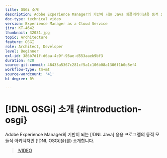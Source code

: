 ```yaml
---
title: OSGi 소개
description: Adobe Experience Manager의 기반이 되는 Java 애플리케이션용 동적 모듈식 아키텍처인 OSGi를 소개합니다.
doc-type: technical video
version: Experience Manager as a Cloud Service
jira: KT-4642
thumbnail: 32031.jpg
topic: Architecture
feature: OSGI
role: Architect, Developer
level: Beginner
exl-id: 386b7d1f-d6aa-4c9f-95ae-d553aaeb9bf3
duration: 420
source-git-commit: 48433a5367c281cf5a1c106b08a1306f1b0e8ef4
workflow-type: tm+mt
source-wordcount: '41'
ht-degree: 0%

---
```


# [!DNL OSGi] 소개 {#introduction-osgi}

Adobe Experience Manager의 기반이 되는 [!DNL Java] 응용 프로그램의 동적 모듈식 아키텍처인 [!DNL OSGi]을(를) 소개합니다.

>[!VIDEO](https://video.tv.adobe.com/v/32031?quality=12&learn=on)
